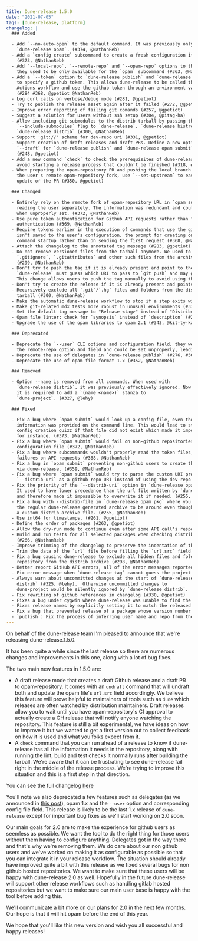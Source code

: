 ```yaml
---
title: Dune-release 1.5.0
date: "2021-07-05"
tags: [dune-release, platform]
changelog: |
  ### Added

  - Add `--no-auto-open` to the default command. It was previously only available for
    `dune-release opam`. (#374, @NathanReb)
  - Add a `config create` subcommand to create a fresh configuration if you don't have one yet
    (#373, @NathanReb)
  - Add `--local-repo`, `--remote-repo` and `--opam-repo` options to the default command,
    they used to be only available for the `opam` subcommand (#363, @NathanReb)
  - Add a `--token` option to `dune-release publish` and `dune-release opam` commands
    to specify a github token. This allows dune-release to be called through a Github
    Actions workflow and use the github token through an environment variable.
    (#284 #368, @gpetiot @NathanReb)
  - Log curl calls on verbose/debug mode (#281, @gpetiot)
  - Try to publish the release asset again after it failed (#272, @gpetiot)
  - Improve error reporting of failing git comands (#257, @gpetiot)
  - Suggest a solution for users without ssh setup (#304, @pitag-ha)
  - Allow including git submodules to the distrib tarball by passing the
    `--include-submodules` flag to `dune-release`, `dune-release bistro` or
    `dune-release distrib` (#300, @NathanReb)
  - Support 'git://' scheme for dev-repo uri (#331, @gpetiot)
  - Support creation of draft releases and draft PRs. Define a new option
    `--draft` for `dune-release publish` and `dune-release opam submit` commands.
    (#248, @gpetiot)
  - Add a new command `check` to check the prerequisites of dune-release and
    avoid starting a release process that couldn't be finished (#318, #351, @pitag-ha)
  - When preparing the opam-repository PR and pushing the local branch to 
    the user's remote opam-repository fork, use `--set-upstream` to ease any further
    update of the PR (#350, @gpetiot)

  ### Changed

  - Entirely rely on the remote fork of opam-repository URL in `opam submit` instead of
    reading the user separately. The information was redundant and could only lead to bugs
    when unproperly set. (#372, @NathanReb)
  - Use pure token authentication for Github API requests rather than "token as passwords"
    authentication (#369, @NathanReb)
  - Require tokens earlier in the execution of commands that use the github API. If the token
    isn't saved to the user's configuration, the prompt for creating one will show up at the
    command startup rather than on sending the first request (#368, @NathanReb)
  - Attach the changelog to the annotated tag message (#283, @gpetiot)
  - Do not remove versioned files from the tarball anymore. We used to exclude
    `.gitignore`, `.gitattributes` and other such files from the archive.
    (#299, @NathanReb)
  - Don't try to push the tag if it is already present and point to the same ref on the remote.
    `dune-release` must guess which URI to pass to `git push` and may guess it wrong.
    This change allows users to push the tag manually to avoid using that code. (#219, @Julow)
  - Don't try to create the release if it is already present and points to the same tag (#277, @kit-ty-kate)
  - Recursively exclude all `.git`/`.hg` files and folders from the distrib
    tarball (#300, @NathanReb)
  - Make the automatic dune-release workflow to stop if a step exits with a non-zero code (#332, @gpetiot)
  - Make git-related mdx tests more robust in unusual environments (#334, @sternenseemann)
  - Set the default tag message to "Release <tag>" instead of "Distribution <tag>"
  - Opam file linter: check for `synopsis` instead of `description` (#291, @kit-ty-kate)
  - Upgrade the use of the opam libraries to opam 2.1 (#343, @kit-ty-kate)

  ### Deprecated

  - Deprecate the `--user` CLI options and configuration field, they were redundant with
    the remote-repo option and field and could be set unproperly, leading to bugs (#372, @NathanReb)
  - Deprecate the use of delegates in `dune-release publish` (#276, #302, @pitag-ha)
  - Deprecate the use of opam file format 1.x (#352, @NathanReb)

  ### Removed

  - Option --name is removed from all commands. When used with
    `dune-release distrib`, it was previously effectively ignored. Now
    it is required to add a `(name <name>)` stanza to
    `dune-project`. (#327, @lehy)

  ### Fixed

  - Fix a bug where `opam submit` would look up a config file, even though all the required
    information was provided on the command line. This would lead to starting the interactive
    config creation quizz if that file did not exist which made it impossible to use it in a CI
    for instance. (#373, @NathanReb)
  - Fix a bug where `opam submit` would fail on non-github repositories if the user had no
    configuration file (#372, @NathanReb)
  - Fix a bug where subcommands wouldn't properly read the token files, leading to authentication
    failures on API requests (#368, @NathanReb)
  - Fix a bug in `opam submit` preventing non-github users to create the opam-repo PR
    via dune-release. (#359, @NathanReb)
  - Fix a bug where `opam submit` would try to parse the custom URI provided through
    `--distrib-uri` as a github repo URI instead of using the dev-repo (#358, @NathanReb)
  - Fix the priority of the `--distrib-uri` option in `dune-release opam pkg`.
    It used to have lower precedence than the url file written by `dune-release publish`
    and therefore made it impossible to overwrite it if needed. (#255, @NathanReb)
  - Fix a bug with --distrib-file in `dune-release opam pkg` where you would need
    the regular dune-release generated archive to be around even though you specified
    a custom distrib archive file. (#255, @NathanReb)
  - Use int64 for timestamps. (#261, @gpetiot)
  - Define the order of packages (#263, @gpetiot)
  - Allow the dry-run mode to continue even after some API call's response were expected by using placeholder values (#262, @gpetiot)
  - Build and run tests for all selected packages when checking distribution tarball
    (#266, @NathanReb)
  - Improve trimming of the changelog to preserve the indentation of the list of changes. (#268, @gpetiot)
  - Trim the data of the `url` file before filling the `url.src` field. This fixes an issue that caused the `url.src` field to be a multi-line string instead of single line. (#270, @gpetiot)
  - Fix a bug causing dune-release to exclude all hidden files and folders (starting with `.`) at the
    repository from the distrib archive (#298, @NathanReb)
  - Better report GitHub API errors, all of the error messages reported by the GitHub API are now checked and reported to the user. (#290, @gpetiot)
  - Fix error message when `dune-release tag` cannot guess the project name (#319, @lehy)
  - Always warn about uncommitted changes at the start of `dune-release
    distrib` (#325, @lehy).  Otherwise uncommitted changes to
    dune-project would be silently ignored by `dune-release distrib`.
  - Fix rewriting of github references in changelog (#330, @gpetiot)
  - Fixes a bug under cygwin where dune-release was unable to find the commit hash corresponding to the release tag (#329, @gpetiot)
  - Fixes release names by explicitly setting it to match the released version (#338, @NathanReb)
  - Fix a bug that prevented release of a package whose version number contains invalid characters for a git branch. The git branch names are now sanitized. (#271, @gpetiot)
  - `publish`: Fix the process of inferring user name and repo from the dev repo uri (#348, @pitag-ha)
---
```


On behalf of the dune-release team I'm pleased to announce that we're releasing dune-release.1.5.0.

It has been quite a while since the last release so there are numerous changes and improvements in this one, along with a lot of bug fixes.

The two main new features in 1.5.0 are:
- A draft release mode that creates a draft Github release and a draft PR to opam-repository. It comes with an `undraft` command that will undraft both and update the opam file's `url.src` field accordingly. We believe this feature will prove helpful to maintainers of tools such as `dune` which releases are often watched by distribution maintainers. Draft releases allow you to wait until you have opam-repository's CI approval to actually create a GH release that will notify anyone watching the repository.
This feature is still a bit experimental, we have ideas on how to improve it but we wanted to get a first version out to collect feedback on how it is used and what you folks expect from it.
- A `check` command that you can run ahead of a release to know if dune-release has all the information it needs in the repository, along with running the lint, build and test checks it normally runs after building the tarball.
We're aware that it can be frustrating to see dune-release fail right in the middle of the release process. We're trying to improve this situation and this is a first step in that direction.

You can see the full changelog [here](https://github.com/ocamllabs/dune-release/releases/tag/1.5.0)

You'll note we also deprecated a few features such as delegates (as we announced in [this post](https://discuss.ocaml.org/t/replacing-dune-release-delegates/4767)), opam 1.x and the `--user` option and corresponding config file field.
This release is likely to be the last 1.x release of `dune-release` except for important bug fixes as we'll start working on 2.0 soon.

Our main goals for 2.0 are to make the experience for github users as seemless as possible. We want the tool to do the right thing for those users without them having to configure anything. Delegates got in the way there and that's why we're removing them.
We do care about our non github users and we've worked on making it as configurable as possible so that you can integrate it in your release workflow. The situation should already have improved quite a bit with this release as we fixed several bugs for non github hosted repositories. We want to make sure that these users will be happy with dune-release 2.0 as well.
Hopefully in the future dune-release will support other release workflows such as handling gitlab hosted repositories but we want to make sure our main user base is happy with the tool before adding this.

We'll communicate a bit more on our plans for 2.0 in the next few months. Our hope is that it will hit opam before the end of this year.

We hope that you'll like this new version and wish you all successful and happy releases!

